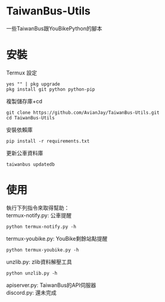 # TaiwanBus-Utils
一些TaiwanBus跟YouBikePython的腳本
# 安裝
Termux 設定
```shell
yes "" | pkg upgrade
pkg install git python python-pip
```
複製儲存庫+cd
```shell
git clone https://github.com/AvianJay/TaiwanBus-Utils.git
cd TaiwanBus-Utils
```
安裝依賴庫
```shell
pip install -r requirements.txt
```
更新公車資料庫
```shell
taiwanbus updatedb
```
# 使用
執行下列指令來取得幫助：<br>
termux-notify.py: 公車提醒
```shell
python termux-notify.py -h
```
termux-youbike.py: YouBike剩餘站點提醒
```shell
python termux-youbike.py -h
```
unzlib.py: zlib資料解壓工具
```shell
python unzlib.py -h
```
apiserver.py: TaiwanBus的API伺服器<br>
discord.py: 還未完成
